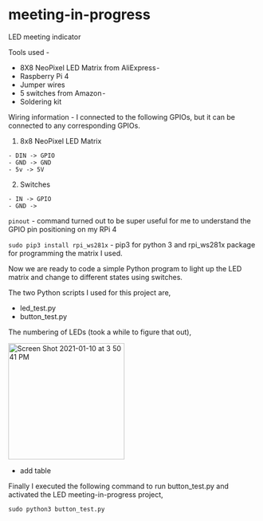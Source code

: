 # meeting-in-progress
LED meeting indicator

Tools used - 

  - 8X8 NeoPixel LED Matrix from AliExpress - 
  - Raspberry Pi 4 
  - Jumper wires
  - 5 switches from Amazon - 
  - Soldering kit
  
Wiring information - I connected to the following GPIOs, but it can be connected to any corresponding GPIOs.

  1. 8x8 NeoPixel LED Matrix
  
    - DIN -> GPIO
    - GND -> GND
    - 5v -> 5V

  2. Switches
  
    - IN -> GPIO
    - GND ->

`pinout` - command turned out to be super useful for me to understand the GPIO pin positioning on my RPi 4

`sudo pip3 install rpi_ws281x` - pip3 for python 3 and rpi_ws281x package for programming the matrix I used.

Now we are ready to code a simple Python program to light up the LED matrix and change to different states using switches. 

The two Python scripts I used for this project are, 

- led_test.py
- button_test.py

The numbering of LEDs (took a while to figure that out),

<img width="233" alt="Screen Shot 2021-01-10 at 3 50 41 PM" src="https://user-images.githubusercontent.com/1637811/104138961-d9235480-535c-11eb-963d-646c36089b47.png">

* add table

Finally I executed the following command to run button_test.py and activated the LED meeting-in-progress project, 

`sudo python3 button_test.py`

